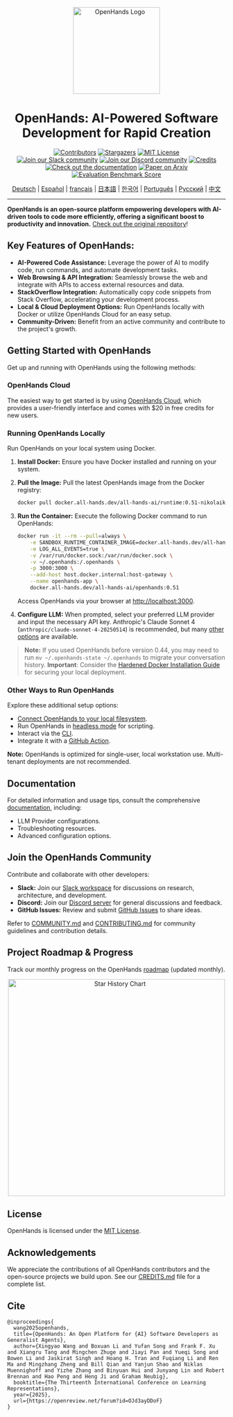 <div align="center">
  <img src="./docs/static/img/logo.png" alt="OpenHands Logo" width="200">
  <h1>OpenHands: AI-Powered Software Development for Rapid Creation</h1>
</div>

<div align="center">
  <a href="https://github.com/All-Hands-AI/OpenHands/graphs/contributors"><img src="https://img.shields.io/github/contributors/All-Hands-AI/OpenHands?style=for-the-badge&color=blue" alt="Contributors"></a>
  <a href="https://github.com/All-Hands-AI/OpenHands/stargazers"><img src="https://img.shields.io/github/stars/All-Hands-AI/OpenHands?style=for-the-badge&color=blue" alt="Stargazers"></a>
  <a href="https://github.com/All-Hands-AI/OpenHands/blob/main/LICENSE"><img src="https://img.shields.io/github/license/All-Hands-AI/OpenHands?style=for-the-badge&color=blue" alt="MIT License"></a>
  <br/>
  <a href="https://join.slack.com/t/openhands-ai/shared_invite/zt-3847of6xi-xuYJIPa6YIPg4ElbDWbtSA"><img src="https://img.shields.io/badge/Slack-Join%20Us-red?logo=slack&logoColor=white&style=for-the-badge" alt="Join our Slack community"></a>
  <a href="https://discord.gg/ESHStjSjD4"><img src="https://img.shields.io/badge/Discord-Join%20Us-purple?logo=discord&logoColor=white&style=for-the-badge" alt="Join our Discord community"></a>
  <a href="https://github.com/All-Hands-AI/OpenHands/blob/main/CREDITS.md"><img src="https://img.shields.io/badge/Project-Credits-blue?style=for-the-badge&color=FFE165&logo=github&logoColor=white" alt="Credits"></a>
  <br/>
  <a href="https://docs.all-hands.dev/usage/getting-started"><img src="https://img.shields.io/badge/Documentation-000?logo=googledocs&logoColor=FFE165&style=for-the-badge" alt="Check out the documentation"></a>
  <a href="https://arxiv.org/abs/2407.16741"><img src="https://img.shields.io/badge/Paper%20on%20Arxiv-000?logoColor=FFE165&logo=arxiv&style=for-the-badge" alt="Paper on Arxiv"></a>
  <a href="https://docs.google.com/spreadsheets/d/1wOUdFCMyY6Nt0AIqF705KN4JKOWgeI4wUGUP60krXXs/edit?gid=0#gid=0"><img src="https://img.shields.io/badge/Benchmark%20score-000?logoColor=FFE165&logo=huggingface&style=for-the-badge" alt="Evaluation Benchmark Score"></a>

  <!-- Keep these links. Translations will automatically update with the README. -->
  <a href="https://www.readme-i18n.com/All-Hands-AI/OpenHands?lang=de">Deutsch</a> |
  <a href="https://www.readme-i18n.com/All-Hands-AI/OpenHands?lang=es">Español</a> |
  <a href="https://www.readme-i18n.com/All-Hands-AI/OpenHands?lang=fr">français</a> |
  <a href="https://www.readme-i18n.com/All-Hands-AI/OpenHands?lang=ja">日本語</a> |
  <a href="https://www.readme-i18n.com/All-Hands-AI/OpenHands?lang=ko">한국어</a> |
  <a href="https://www.readme-i18n.com/All-Hands-AI/OpenHands?lang=pt">Português</a> |
  <a href="https://www.readme-i18n.com/All-Hands-AI/OpenHands?lang=ru">Русский</a> |
  <a href="https://www.readme-i18n.com/All-Hands-AI/OpenHands?lang=zh">中文</a>

  <hr>
</div>

**OpenHands is an open-source platform empowering developers with AI-driven tools to code more efficiently, offering a significant boost to productivity and innovation.**  [Check out the original repository](https://github.com/All-Hands-AI/OpenHands)!

## Key Features of OpenHands:

*   **AI-Powered Code Assistance:** Leverage the power of AI to modify code, run commands, and automate development tasks.
*   **Web Browsing & API Integration:** Seamlessly browse the web and integrate with APIs to access external resources and data.
*   **StackOverflow Integration:**  Automatically copy code snippets from Stack Overflow, accelerating your development process.
*   **Local & Cloud Deployment Options:** Run OpenHands locally with Docker or utilize OpenHands Cloud for an easy setup.
*   **Community-Driven:** Benefit from an active community and contribute to the project's growth.

## Getting Started with OpenHands

Get up and running with OpenHands using the following methods:

### OpenHands Cloud

The easiest way to get started is by using [OpenHands Cloud](https://app.all-hands.dev), which provides a user-friendly interface and comes with $20 in free credits for new users.

### Running OpenHands Locally

Run OpenHands on your local system using Docker.

1.  **Install Docker:** Ensure you have Docker installed and running on your system.
2.  **Pull the Image:** Pull the latest OpenHands image from the Docker registry:

    ```bash
    docker pull docker.all-hands.dev/all-hands-ai/runtime:0.51-nikolaik
    ```
3.  **Run the Container:** Execute the following Docker command to run OpenHands:

    ```bash
    docker run -it --rm --pull=always \
        -e SANDBOX_RUNTIME_CONTAINER_IMAGE=docker.all-hands.dev/all-hands-ai/runtime:0.51-nikolaik \
        -e LOG_ALL_EVENTS=true \
        -v /var/run/docker.sock:/var/run/docker.sock \
        -v ~/.openhands:/.openhands \
        -p 3000:3000 \
        --add-host host.docker.internal:host-gateway \
        --name openhands-app \
        docker.all-hands.dev/all-hands-ai/openhands:0.51
    ```
    Access OpenHands via your browser at [http://localhost:3000](http://localhost:3000).
4.  **Configure LLM:**  When prompted, select your preferred LLM provider and input the necessary API key.  Anthropic's Claude Sonnet 4 (`anthropic/claude-sonnet-4-20250514`) is recommended, but many [other options](https://docs.all-hands.dev/usage/llms) are available.

> **Note:** If you used OpenHands before version 0.44, you may need to run `mv ~/.openhands-state ~/.openhands` to migrate your conversation history.
> **Important**: Consider the [Hardened Docker Installation Guide](https://docs.all-hands.dev/usage/runtimes/docker#hardened-docker-installation) for securing your local deployment.

### Other Ways to Run OpenHands

Explore these additional setup options:

*   [Connect OpenHands to your local filesystem](https://docs.all-hands.dev/usage/runtimes/docker#connecting-to-your-filesystem).
*   Run OpenHands in [headless mode](https://docs.all-hands.dev/usage/how-to/headless-mode) for scripting.
*   Interact via the [CLI](https://docs.all-hands.dev/usage/how-to/cli-mode).
*   Integrate it with a [GitHub Action](https://docs.all-hands.dev/usage/how-to/github-action).

**Note:** OpenHands is optimized for single-user, local workstation use. Multi-tenant deployments are not recommended.

## Documentation

For detailed information and usage tips, consult the comprehensive [documentation](https://docs.all-hands.dev/usage/getting-started), including:

*   LLM Provider configurations.
*   Troubleshooting resources.
*   Advanced configuration options.

## Join the OpenHands Community

Contribute and collaborate with other developers:

*   **Slack:** Join our [Slack workspace](https://join.slack.com/t/openhands-ai/shared_invite/zt-3847of6xi-xuYJIPa6YIPg4ElbDWbtSA) for discussions on research, architecture, and development.
*   **Discord:** Join our [Discord server](https://discord.gg/ESHStjSjD4) for general discussions and feedback.
*   **GitHub Issues:** Review and submit [GitHub Issues](https://github.com/All-Hands-AI/OpenHands/issues) to share ideas.

Refer to [COMMUNITY.md](./COMMUNITY.md) and [CONTRIBUTING.md](./CONTRIBUTING.md) for community guidelines and contribution details.

## Project Roadmap & Progress

Track our monthly progress on the OpenHands [roadmap](https://github.com/orgs/All-Hands-AI/projects/1) (updated monthly).

<p align="center">
  <a href="https://star-history.com/#All-Hands-AI/OpenHands&Date">
    <img src="https://api.star-history.com/svg?repos=All-Hands-AI/OpenHands&type=Date" width="500" alt="Star History Chart">
  </a>
</p>

## License

OpenHands is licensed under the [MIT License](./LICENSE).

## Acknowledgements

We appreciate the contributions of all OpenHands contributors and the open-source projects we build upon.  See our [CREDITS.md](./CREDITS.md) file for a complete list.

## Cite

```
@inproceedings{
  wang2025openhands,
  title={OpenHands: An Open Platform for {AI} Software Developers as Generalist Agents},
  author={Xingyao Wang and Boxuan Li and Yufan Song and Frank F. Xu and Xiangru Tang and Mingchen Zhuge and Jiayi Pan and Yueqi Song and Bowen Li and Jaskirat Singh and Hoang H. Tran and Fuqiang Li and Ren Ma and Mingzhang Zheng and Bill Qian and Yanjun Shao and Niklas Muennighoff and Yizhe Zhang and Binyuan Hui and Junyang Lin and Robert Brennan and Hao Peng and Heng Ji and Graham Neubig},
  booktitle={The Thirteenth International Conference on Learning Representations},
  year={2025},
  url={https://openreview.net/forum?id=OJd3ayDDoF}
}
```
